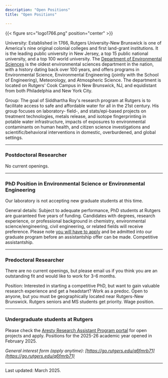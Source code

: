 ```yaml
---
description: "Open Positions"
title: "Open Positions"

---
```


{{< figure src="logo1766.png" position="center" >}}

University: Established in 1766, Rutgers University-New Brunswick is one of America's nine original colonial colleges and first land-grant institutions. It is the leading public university in New Jersey, a top 15 public national university, and a top 100 world university. The [Department of Environmental Sciences](https://envsci.rutgers.edu/) is the oldest environmental sciences department in the nation, with a history dating back over 100 years, and offers programs in Environmental Science, Environmental Engineering (jointly with the School of Engineering), Meteorology, and Atmospheric Science. The department is located on Rutgers' Cook Campus in New Brunswick, NJ, and equidistant from both Philadelphia and New York City.

Group: The goal of Siddhartha Roy's research program at Rutgers is to facilitate access to safe and affordable water for all in the 21st century. His group focuses on laboratory- field-, and stats/epi-based projects on treatment technologies, metals release, and isotope fingerprinting in potable water infrastructure, impacts of exposures to environmental contaminants on human health, and citizen science investigations and scientific/behavioral interventions in domestic, overburdened, and global settings.

------

### Postdoctoral Researcher

No current openings.

------

### PhD Position in Environmental Science or Environmental Engineering

Our laboratory is not accepting new graduate students at this time. 

General details: Subject to adequate performance, PhD students at Rutgers are guaranteed five years of funding. Candidates with degrees, research experience, or professional background in chemistry, environmental science/engineering, civil engineering, or related fields will receive preference. Please note [you will have to apply](https://envsci.rutgers.edu/academics/envsci_grad/how-to-apply.html) and be admitted into our graduate program before an assistantship offer can be made. Competitive assistantship. 

------

### Predoctoral Researcher

There are no current openings, but please email us if you think you are an outstanding fit and would like to work for 3-6 months.

Position: Interested in starting a competitive PhD, but want to gain valuable research experience and get a headstart? Work as a predoc. Open to anyone, but you must be geographically located near Rutgers-New Brunswick. Rutgers seniors and MS students get priority. Wage position.

------

### Undergraduate students at Rutgers

Please check the [Aresty Research Assistant Program portal](https://aresty.rutgers.edu/programs/research-assistant-program) for open projects and apply. Positions for the 2025-26 academic year opened in February 2025.

*General interest form (apply anytime): [https://go.rutgers.edu/q6fmrb71](https://go.rutgers.edu/q6fmrb71)*

------

Last updated: March 2025.
